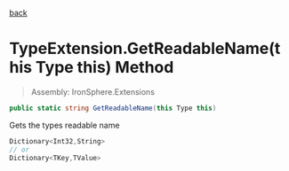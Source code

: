 ﻿

[back](/IronSphere.Extensions/types/TypeExtension)

# TypeExtension.GetReadableName(this Type this) Method

> Assembly: IronSphere.Extensions

```csharp
public static string GetReadableName(this Type this)
```

Gets the types readable name

```csharp
Dictionary<Int32,String>
// or
Dictionary<TKey,TValue>
``` 